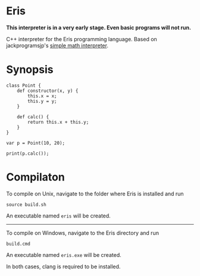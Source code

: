 # Eris

**This interpreter is in a very early stage. Even basic programs will not run.**

C++ interpreter for the Eris programming language. Based on jackprogramsjp's [simple math interpreter](https://github.com/jackprogramsjp/CPP-Simple-Math-Interpreter-V2).

# Synopsis
```
class Point {
    def constructor(x, y) {
        this.x = x;
        this.y = y;
    }

    def calc() {
        return this.x + this.y;
    }
}

var p = Point(10, 20);

print(p.calc());
```

# Compilaton

To compile on Unix, navigate to the folder where Eris is installed and run

```
source build.sh
```

An executable named `eris` will be created.

<hr />

To compile on Windows, navigate to the Eris directory and run

```
build.cmd
```

An executable named `eris.exe` will be created.

In both cases, clang is required to be installed.
